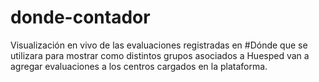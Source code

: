 # donde-contador

Visualización en vivo de las  evaluaciones registradas en #Dónde que se utilizara para mostrar como distintos grupos  asociados a Huesped van a agregar evaluaciones a los centros cargados en la plataforma.

